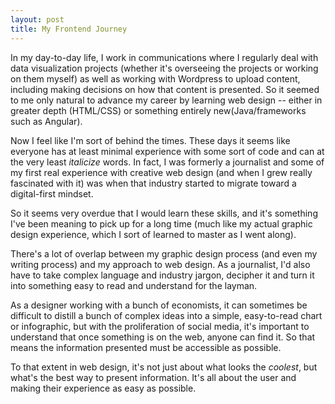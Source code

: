 ```yaml
---
layout: post
title: My Frontend Journey
---
```


In my day-to-day life, I work in communications where  I regularly deal with data visualization projects (whether it's overseeing the projects or working on them myself) as well as working with Wordpress to upload content, including making decisions on how that content is presented. So it seemed to me only natural to advance my career by learning web design -- either in greater depth (HTML/CSS) or something entirely new(Java/frameworks such as Angular).

Now I feel like I'm sort of behind the times. These days it seems like everyone has at least minimal experience with some sort of code and can at the very least *italicize* words. In fact, I was formerly a journalist and some of my first real experience with creative web design (and when I grew really fascinated with it) was when that industry started to migrate toward a digital-first mindset.

So it seems very overdue that I would learn these skills, and it's something I've been meaning to pick up for a long time (much like my actual graphic design experience, which I sort of learned to master as I went along).

There's a lot of overlap between my graphic design process (and even my writing process) and my approach to web design. As a journalist, I'd also have to take complex language and industry jargon, decipher it and turn it into something easy to read and understand for the layman.

As a designer working with a bunch of economists, it can sometimes be difficult to distill a bunch of complex ideas into a simple, easy-to-read chart or infographic, but with the proliferation of social media, it's important to understand that once something is on the web, anyone can find it. So that means the information presented must be accessible as possible. 

To that extent in web design, it's not just about what looks the *coolest*, but what's the best way to present information. It's all about the user and making their experience as easy as possible.
